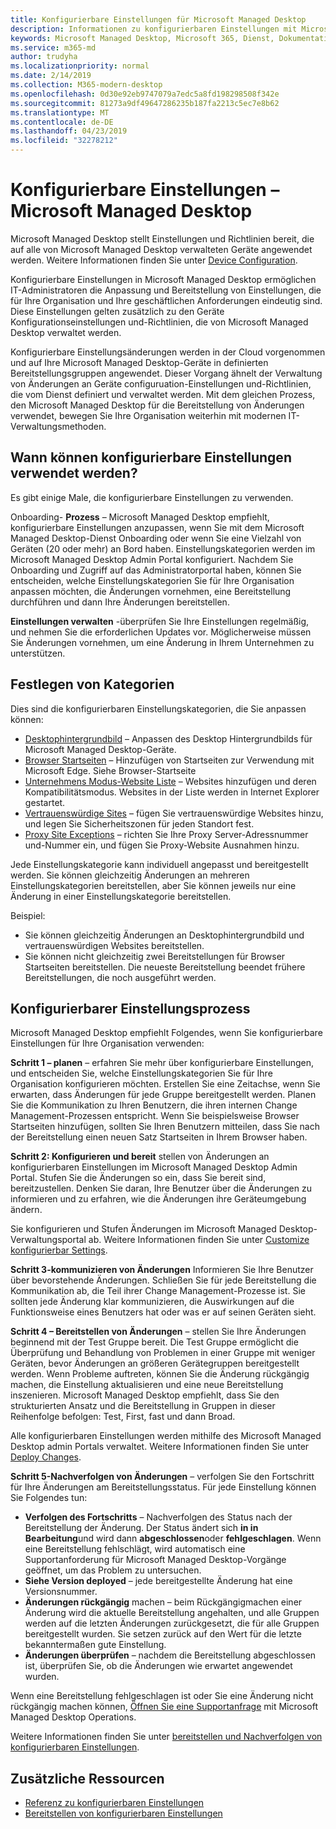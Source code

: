 ```yaml
---
title: Konfigurierbare Einstellungen für Microsoft Managed Desktop
description: Informationen zu konfigurierbaren Einstellungen mit Microsoft Managed Desktop
keywords: Microsoft Managed Desktop, Microsoft 365, Dienst, Dokumentation, Einstellungen, konfigurierbare Einstellungen
ms.service: m365-md
author: trudyha
ms.localizationpriority: normal
ms.date: 2/14/2019
ms.collection: M365-modern-desktop
ms.openlocfilehash: 0d30e92eb9747079a7edc5a8fd198298508f342e
ms.sourcegitcommit: 81273a9df49647286235b187fa2213c5ec7e8b62
ms.translationtype: MT
ms.contentlocale: de-DE
ms.lasthandoff: 04/23/2019
ms.locfileid: "32278212"
---
```

# <a name="configurable-settings---microsoft-managed-desktop"></a>Konfigurierbare Einstellungen – Microsoft Managed Desktop

Microsoft Managed Desktop stellt Einstellungen und Richtlinien bereit, die auf alle von Microsoft Managed Desktop verwalteten Geräte angewendet werden. Weitere Informationen finden Sie unter [Device Configuration](../service-description/device-policies.md).

Konfigurierbare Einstellungen in Microsoft Managed Desktop ermöglichen IT-Administratoren die Anpassung und Bereitstellung von Einstellungen, die für Ihre Organisation und Ihre geschäftlichen Anforderungen eindeutig sind. Diese Einstellungen gelten zusätzlich zu den Geräte Konfigurationseinstellungen und-Richtlinien, die von Microsoft Managed Desktop verwaltet werden.  

Konfigurierbare Einstellungsänderungen werden in der Cloud vorgenommen und auf Ihre Microsoft Managed Desktop-Geräte in definierten Bereitstellungsgruppen angewendet. Dieser Vorgang ähnelt der Verwaltung von Änderungen an Geräte configuruation-Einstellungen und-Richtlinien, die vom Dienst definiert und verwaltet werden. Mit dem gleichen Prozess, den Microsoft Managed Desktop für die Bereitstellung von Änderungen verwendet, bewegen Sie Ihre Organisation weiterhin mit modernen IT-Verwaltungsmethoden.

## <a name="when-to-use-configurable-settings"></a>Wann können konfigurierbare Einstellungen verwendet werden?

Es gibt einige Male, die konfigurierbare Einstellungen zu verwenden. 

Onboarding- **Prozess** – Microsoft Managed Desktop empfiehlt, konfigurierbare Einstellungen anzupassen, wenn Sie mit dem Microsoft Managed Desktop-Dienst Onboarding oder wenn Sie eine Vielzahl von Geräten (20 oder mehr) an Bord haben. Einstellungskategorien werden im Microsoft Managed Desktop Admin Portal konfiguriert. Nachdem Sie Onboarding und Zugriff auf das Administratorportal haben, können Sie entscheiden, welche Einstellungskategorien Sie für Ihre Organisation anpassen möchten, die Änderungen vornehmen, eine Bereitstellung durchführen und dann Ihre Änderungen bereitstellen.

**Einstellungen verwalten** -überprüfen Sie Ihre Einstellungen regelmäßig, und nehmen Sie die erforderlichen Updates vor. Möglicherweise müssen Sie Änderungen vornehmen, um eine Änderung in Ihrem Unternehmen zu unterstützen.   

## <a name="setting-categories"></a>Festlegen von Kategorien

Dies sind die konfigurierbaren Einstellungskategorien, die Sie anpassen können:
- [Desktophintergrundbild](config-setting-ref.md#desktop-background-picture) – Anpassen des Desktop Hintergrundbilds für Microsoft Managed Desktop-Geräte. 
- [Browser Startseiten](config-setting-ref.md#browser-start-pages) – Hinzufügen von Startseiten zur Verwendung mit Microsoft Edge. Siehe Browser-Startseite
- [Unternehmens Modus-Website Liste](config-setting-ref.md#enterprise-mode-site-list-location) – Websites hinzufügen und deren Kompatibilitätsmodus. Websites in der Liste werden in Internet Explorer gestartet. 
- [Vertrauenswürdige Sites](config-setting-ref.md#trusted-sites) – fügen Sie vertrauenswürdige Websites hinzu, und legen Sie Sicherheitszonen für jeden Standort fest. 
- [Proxy Site Exceptions](config-setting-ref.md#proxy) – richten Sie Ihre Proxy Server-Adressnummer und-Nummer ein, und fügen Sie Proxy-Website Ausnahmen hinzu.

Jede Einstellungskategorie kann individuell angepasst und bereitgestellt werden. Sie können gleichzeitig Änderungen an mehreren Einstellungskategorien bereitstellen, aber Sie können jeweils nur eine Änderung in einer Einstellungskategorie bereitstellen.

Beispiel:
- Sie können gleichzeitig Änderungen an Desktophintergrundbild und vertrauenswürdigen Websites bereitstellen. 
- Sie können nicht gleichzeitig zwei Bereitstellungen für Browser Startseiten bereitstellen. Die neueste Bereitstellung beendet frühere Bereitstellungen, die noch ausgeführt werden.

## <a name="configurable-setting-process"></a>Konfigurierbarer Einstellungsprozess

Microsoft Managed Desktop empfiehlt Folgendes, wenn Sie konfigurierbare Einstellungen für Ihre Organisation verwenden:

**Schritt 1 – planen** – erfahren Sie mehr über konfigurierbare Einstellungen, und entscheiden Sie, welche Einstellungskategorien Sie für Ihre Organisation konfigurieren möchten. Erstellen Sie eine Zeitachse, wenn Sie erwarten, dass Änderungen für jede Gruppe bereitgestellt werden. Planen Sie die Kommunikation zu Ihren Benutzern, die ihren internen Change Management-Prozessen entspricht. Wenn Sie beispielsweise Browser Startseiten hinzufügen, sollten Sie Ihren Benutzern mitteilen, dass Sie nach der Bereitstellung einen neuen Satz Startseiten in Ihrem Browser haben.  

**Schritt 2: Konfigurieren und bereit** stellen von Änderungen an konfigurierbaren Einstellungen im Microsoft Managed Desktop Admin Portal. Stufen Sie die Änderungen so ein, dass Sie bereit sind, bereitzustellen. Denken Sie daran, Ihre Benutzer über die Änderungen zu informieren und zu erfahren, wie die Änderungen ihre Geräteumgebung ändern.   

Sie konfigurieren und Stufen Änderungen im Microsoft Managed Desktop-Verwaltungsportal ab. Weitere Informationen finden Sie unter [Customize konfigurierbar Settings](config-setting-ref.md). 

**Schritt 3-kommunizieren von Änderungen** Informieren Sie Ihre Benutzer über bevorstehende Änderungen. Schließen Sie für jede Bereitstellung die Kommunikation ab, die Teil ihrer Change Management-Prozesse ist. Sie sollten jede Änderung klar kommunizieren, die Auswirkungen auf die Funktionsweise eines Benutzers hat oder was er auf seinen Geräten sieht.

**Schritt 4 – Bereitstellen von Änderungen** – stellen Sie Ihre Änderungen beginnend mit der Test Gruppe bereit. Die Test Gruppe ermöglicht die Überprüfung und Behandlung von Problemen in einer Gruppe mit weniger Geräten, bevor Änderungen an größeren Gerätegruppen bereitgestellt werden. Wenn Probleme auftreten, können Sie die Änderung rückgängig machen, die Einstellung aktualisieren und eine neue Bereitstellung inszenieren. Microsoft Managed Desktop empfiehlt, dass Sie den strukturierten Ansatz und die Bereitstellung in Gruppen in dieser Reihenfolge befolgen: Test, First, fast und dann Broad.   

Alle konfigurierbaren Einstellungen werden mithilfe des Microsoft Managed Desktop admin Portals verwaltet. Weitere Informationen finden Sie unter [Deploy Changes](config-setting-deploy.md). 

**Schritt 5-Nachverfolgen von Änderungen** – verfolgen Sie den Fortschritt für Ihre Änderungen am Bereitstellungsstatus. Für jede Einstellung können Sie Folgendes tun:
- **Verfolgen des Fortschritts** – Nachverfolgen des Status nach der Bereitstellung der Änderung. Der Status ändert sich **in in Bearbeitung**und wird dann **abgeschlossen**oder **fehlgeschlagen**. Wenn eine Bereitstellung fehlschlägt, wird automatisch eine Supportanforderung für Microsoft Managed Desktop-Vorgänge geöffnet, um das Problem zu untersuchen.  
- **Siehe Version deployed** – jede bereitgestellte Änderung hat eine Versionsnummer.
- **Änderungen rückgängig** machen – beim Rückgängigmachen einer Änderung wird die aktuelle Bereitstellung angehalten, und alle Gruppen werden auf die letzten Änderungen zurückgesetzt, die für alle Gruppen bereitgestellt wurden. Sie setzen zurück auf den Wert für die letzte bekanntermaßen gute Einstellung.
- **Änderungen überprüfen** – nachdem die Bereitstellung abgeschlossen ist, überprüfen Sie, ob die Änderungen wie erwartet angewendet wurden.  

Wenn eine Bereitstellung fehlgeschlagen ist oder Sie eine Änderung nicht rückgängig machen können, [Öffnen Sie eine Supportanfrage](admin-support.md) mit Microsoft Managed Desktop Operations. 

Weitere Informationen finden Sie unter [bereitstellen und Nachverfolgen von konfigurierbaren Einstellungen](config-setting-deploy.md).

## <a name="additional-resources"></a>Zusätzliche Ressourcen
- [Referenz zu konfigurierbaren Einstellungen](config-setting-ref.md) 
- [Bereitstellen von konfigurierbaren Einstellungen](config-setting-deploy.md) 
